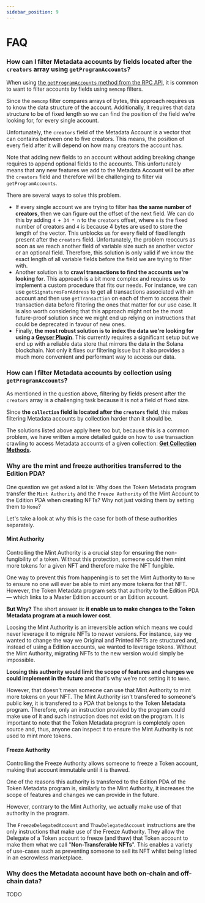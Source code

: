 ```yaml
---
sidebar_position: 9
---
```


# FAQ

### How can I filter Metadata accounts by fields located after the `creators` array using `getProgramAccounts`?

When using [the `getProgramAccounts` method from the RPC API](https://docs.solana.com/developing/clients/jsonrpc-api#getprogramaccounts), it is common to want to filter accounts by fields using `memcmp` filters.

Since the `memcmp` filter compares arrays of bytes, this approach requires us to know the data structure of the account. Additionally, it requires that data structure to be of fixed length so we can find the position of the field we're looking for, for every single account.

Unfortunately, the `creators` field of the Metadata Account is a vector that can contains between one to five creators. This means, the position of every field after it will depend on how many creators the account has.

Note that adding new fields to an account without adding breaking change requires to append optional fields to the accounts. This unfortunately means that any new features we add to the Metadata Account will be after the `creators` field and therefore will be challenging to filter via `getProgramAccounts`.

There are several ways to solve this problem.

- If every single account we are trying to filter has **the same number of creators**, then we can figure out the offset of the next field. We can do this by adding `4 + 34 * n` to the `creators` offset, where `n` is the fixed number of creators and `4` is because 4 bytes are used to store the length of the vector. This unblocks us for every field of fixed length present after the `creators` field. Unfortunately, the problem reoccurs as soon as we reach another field of variable size such as another vector or an optional field. Therefore, this solution is only valid if we know the exact length of all variable fields before the field we are trying to filter with.
- Another solution is to **crawl transactions to find the accounts we're looking for**. This approach is a bit more complex and requires us to implement a custom procedure that fits our needs. For instance, we can use `getSignaturesForAddress` to get all transactions associated with an account and then use `getTransaction` on each of them to access their transaction data before filtering the ones that matter for our use case. It is also worth considering that this approach might not be the most future-proof solution since we might end up relying on instructions that could be deprecated in favour of new ones.
- Finally, **the most robust solution is to index the data we're looking for using a [Geyser Plugin](https://docs.solana.com/developing/plugins/geyser-plugins)**. This currently requires a significant setup but we end up with a reliable data store that mirrors the data in the Solana blockchain. Not only it fixes our filtering issue but it also provides a much more convenient and performant way to access our data.

### How can I filter Metadata accounts by collection using `getProgramAccounts`?

As mentioned in the question above, filtering by fields present after the `creators` array is a challenging task because it is not a field of fixed size.

Since **the `collection` field is located after the `creators` field**, this makes filtering Metadata accounts by collection harder than it should be.

The solutions listed above apply here too but, because this is a common problem, we have written a more detailed guide on how to use transaction crawling to access Metadata accounts of a given collection: **[Get Collection Methods](https://metaplex.notion.site/Get-Collection-Methods-1ff0b118e4ce4605971df60e753a8559)**.

### Why are the mint and freeze authorities transferred to the Edition PDA?

One question we get asked a lot is: Why does the Token Metadata program transfer the `Mint Authority` and the `Freeze Authority` of the Mint Account to the Edition PDA when creating NFTs? Why not just voiding them by setting them to `None`?

Let's take a look at why this is the case for both of these authorities separately.

#### Mint Authority

Controlling the Mint Authority is a crucial step for ensuring the non-fungibility of a token. Without this protection, someone could then mint more tokens for a given NFT and therefore make the NFT fungible.

One way to prevent this from happening is to set the Mint Authority to `None` to ensure no one will ever be able to mint any more tokens for that NFT. However, the Token Metadata program sets that authority to the Edition PDA — which links to a Master Edition account or an Edition account.

**But Why?** The short answer is: **it enable us to make changes to the Token Metadata program at a much lower cost**.

Loosing the Mint Authority is an irreversible action which means we could never leverage it to migrate NFTs to newer versions. For instance, say we wanted to change the way we Original and Printed NFTs are structured and, instead of using a Edition accounts, we wanted to leverage tokens. Without the Mint Authority, migrating NFTs to the new version would simply be impossible.

**Loosing this authority would limit the scope of features and changes we could implement in the future** and that's why we're not setting it to `None`.

However, that doesn't mean someone can use that Mint Authority to mint more tokens on your NFT. The Mint Authority isn't transfered to someone's public key, it is transfered to a PDA that belongs to the Token Metadata program. Therefore, only an instruction provided by the program could make use of it and such instruction does not exist on the program. It is important to note that the Token Metadata program is completely open source and, thus, anyone can inspect it to ensure the Mint Authority is not used to mint more tokens.

#### Freeze Authority

Controlling the Freeze Authority allows someone to freeze a Token account, making that account immutable until it is thawed.

One of the reasons this authority is transfered to the Edition PDA of the Token Metadata program is, similarly to the Mint Authority, it increases the scope of features and changes we can provide in the future.

However, contrary to the Mint Authority, we actually make use of that authority in the program.

The `FreezeDelegatedAccount` and `ThawDelegatedAccount` instructions are the only instructions that make use of the Freeze Authority. They allow the Delegate of a Token account to freeze (and thaw) that Token account to make them what we call "**Non-Transferable NFTs**". This enables a variety of use-cases such as preventing someone to sell its NFT whilst being listed in an escrowless marketplace.

### Why does the Metadata account have both on-chain and off-chain data?

TODO
